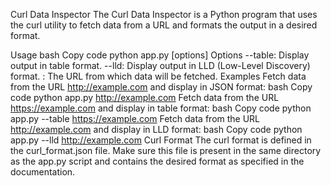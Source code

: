 Curl Data Inspector
The Curl Data Inspector is a Python program that uses the curl utility to fetch data from a URL and formats the output in a desired format.

Usage
bash
Copy code
python app.py [options] <url>
Options
--table: Display output in table format.
--lld: Display output in LLD (Low-Level Discovery) format.
<url>: The URL from which data will be fetched.
Examples
Fetch data from the URL http://example.com and display in JSON format:
bash
Copy code
python app.py http://example.com
Fetch data from the URL https://example.com and display in table format:
bash
Copy code
python app.py --table https://example.com
Fetch data from the URL http://example.com and display in LLD format:
bash
Copy code
python app.py --lld http://example.com
Curl Format
The curl format is defined in the curl_format.json file. Make sure this file is present in the same directory as the app.py script and contains the desired format as specified in the documentation.

